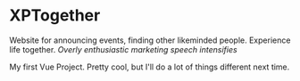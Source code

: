# XPTogether 

Website for announcing events, finding other likeminded people.
Experience life together. 
*Overly enthusiastic marketing speech intensifies*

My first Vue Project. Pretty cool, but I'll do a lot of things different next time.
